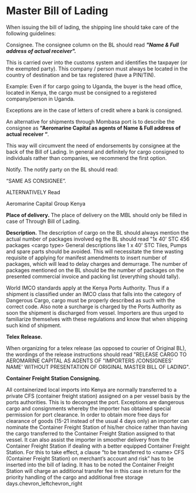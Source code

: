 # Master Bill of Lading

When issuing the bill of lading, the shipping line should take care of the following guidelines: 

Consignee. The consignee column on the BL should read _**"Name & Full address of actual receiver".**_

This is carried over into the customs system and identifies the taxpayer \(or the exempted party\). This company / person must always be located in the country of destination and be tax registered \(have a PIN/TIN\).

Example: Even if for cargo going to Uganda, the buyer is the head office, located in Kenya, the cargo must be consigned to a registered company/person in Uganda.

Exceptions are in the case of letters of credit where a bank is consigned.

An alternative for shipments through Mombasa port is to describe the consignee as **“Aeromarine Capital as agents of Name & Full address of actual receiver “**.

This way will circumvent the need of endorsements by consignee at the back of the Bill of Lading. In general and definitely for cargo consigned to individuals rather than companies, we recommend the first option. 

Notify. The notify party on the BL should read: 

“SAME AS CONSIGNEE”. 

ALTERNATIVELY Read 

Aeromarine Capital Group Kenya

**Place of delivery.** The place of delivery on the MBL should only be filled in case of Through Bill of Lading.

**Description.** The description of cargo on the BL should always mention the actual number of packages involved eg the BL should read "1x 40' STC 456 packages &lt;cargo type&gt; General descriptions like 1 x 40' STC Tiles, Pumps and spare parts should be avoided. This will necessitate the time wasting requisite of applying for manifest amendments to insert number of packages, which will lead to delay charges and demurrage. The number of packages mentioned on the BL should be the number of packages on the presented commercial invoice and packing list \(everything should tally\).

World IMCO standards apply at the Kenya Ports Authority. Thus if a shipment is classified under an IMCO class that falls into the category of Dangerous Cargo, cargo must be properly described as such with the correct code. Also note a surcharge is charged by the Ports Authority as soon the shipment is discharged from vessel. Importers are thus urged to familiarize themselves with these regulations and know that when shipping such kind of shipment.

**Telex Release.**

When organizing for a telex release \(as opposed to courier of Original BL\), the wordings of the release instructions should read "RELEASE CARGO TO AEROMARINE CAPITAL AS AGENTS OF "IMPORTERS /CONSIGNEES' NAME' WITHOUT PRESENTATION OF ORIGINAL MASTER BILL OF LADING".

**Container Freight Station Consigning.**

All containerized local imports into Kenya are normally transferred to a private CFS \(container freight station\) assigned on a per vessel basis by the ports authorities. This is to decongest the port. Exceptions are dangerous cargo and consignments whereby the importer has obtained special permission for port clearance. In order to obtain more free days for clearance of goods \(15-21 instead of the usual 4 days only\) an importer can nominate the Container Freight Station of his/her choice rather than having the cargo transferred to the Container Freight Station assigned to that vessel. It can also assist the importer in smoother delivery from the Container Freight Station if dealing with a better equipped Container Freight Station. For this to take effect, a clause “to be transferred to &lt;name&gt; CFS \(Container Freight Station\) on merchant’s account and risk” has to be inserted into the bill of lading. It has to be noted the Container Freight Station will charge an additional transfer fee in this case in return for the priority handling of the cargo and additional free storage days.chevron\_leftchevron\_right  


